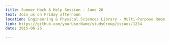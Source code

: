 ```yaml
---
title: Summer Hack & Help Session - June 26
text: Join us on Friday afternoon
location: Engineering & Physical Sciences Library - Multi-Purpose Room
link: https://github.com/yourUserName/studyGroup/issues/1234
date: 2015-06-26

---
```

